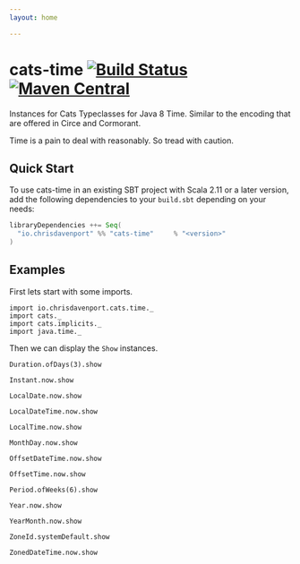 ```yaml
---
layout: home

---
```

# cats-time [![Build Status](https://travis-ci.com/ChristopherDavenport/cats-time.svg?branch=master)](https://travis-ci.com/ChristopherDavenport/cats-time) [![Maven Central](https://maven-badges.herokuapp.com/maven-central/io.chrisdavenport/cats-time_2.12/badge.svg)](https://maven-badges.herokuapp.com/maven-central/io.chrisdavenport/cats-time_2.12)

Instances for Cats Typeclasses for Java 8 Time. Similar to the encoding that are offered in Circe and Cormorant.

Time is a pain to deal with reasonably. So tread with caution.

## Quick Start

To use cats-time in an existing SBT project with Scala 2.11 or a later version, add the following dependencies to your
`build.sbt` depending on your needs:

```scala
libraryDependencies ++= Seq(
  "io.chrisdavenport" %% "cats-time"     % "<version>"
)
```

## Examples

First lets start with some imports.

```tut:silent
import io.chrisdavenport.cats.time._
import cats._
import cats.implicits._
import java.time._
```

Then we can display the `Show` instances.

```tut:book
Duration.ofDays(3).show

Instant.now.show

LocalDate.now.show

LocalDateTime.now.show

LocalTime.now.show

MonthDay.now.show

OffsetDateTime.now.show

OffsetTime.now.show

Period.ofWeeks(6).show

Year.now.show

YearMonth.now.show

ZoneId.systemDefault.show

ZonedDateTime.now.show
```